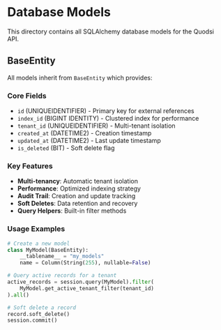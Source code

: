 # Database Models

This directory contains all SQLAlchemy database models for the Quodsi API.

## BaseEntity

All models inherit from `BaseEntity` which provides:

### Core Fields
- `id` (UNIQUEIDENTIFIER) - Primary key for external references
- `index_id` (BIGINT IDENTITY) - Clustered index for performance
- `tenant_id` (UNIQUEIDENTIFIER) - Multi-tenant isolation
- `created_at` (DATETIME2) - Creation timestamp
- `updated_at` (DATETIME2) - Last update timestamp  
- `is_deleted` (BIT) - Soft delete flag

### Key Features
- **Multi-tenancy**: Automatic tenant isolation
- **Performance**: Optimized indexing strategy
- **Audit Trail**: Creation and update tracking
- **Soft Deletes**: Data retention and recovery
- **Query Helpers**: Built-in filter methods

### Usage Examples

```python
# Create a new model
class MyModel(BaseEntity):
    __tablename__ = "my_models"
    name = Column(String(255), nullable=False)

# Query active records for a tenant
active_records = session.query(MyModel).filter(
    MyModel.get_active_tenant_filter(tenant_id)
).all()

# Soft delete a record
record.soft_delete()
session.commit()